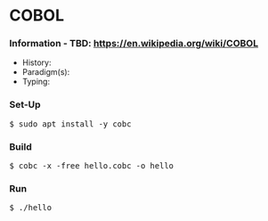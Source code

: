# COBOL

### Information - TBD: https://en.wikipedia.org/wiki/COBOL
* History: 
* Paradigm(s): 
* Typing: 

### Set-Up
<pre>
$ sudo apt install -y cobc
</pre>

### Build
<pre>
$ cobc -x -free hello.cobc -o hello
</pre>

### Run
<pre>
$ ./hello
</pre>
